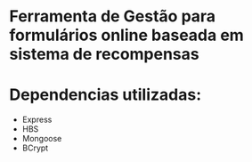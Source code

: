 # Ferramenta de Gestão para formulários online baseada em sistema de recompensas

# Dependencias utilizadas:
* Express
* HBS
* Mongoose
* BCrypt

## 